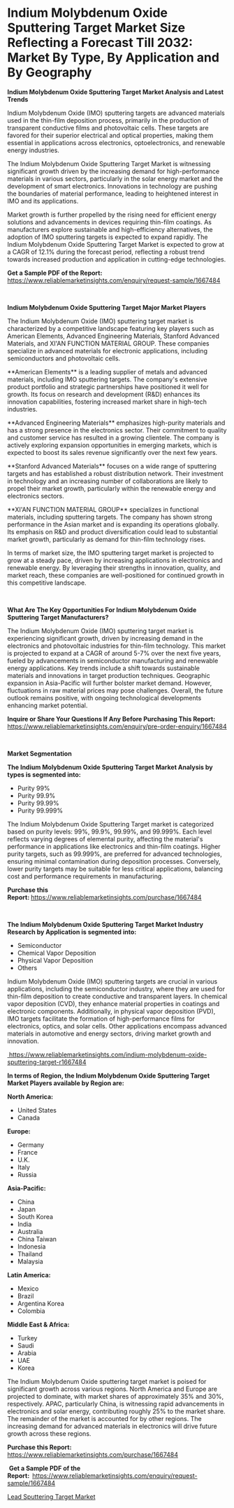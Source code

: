 <p><h1>Indium Molybdenum Oxide Sputtering Target Market Size Reflecting a Forecast Till 2032: Market By Type, By Application and By Geography</h1></p><p><strong>Indium Molybdenum Oxide Sputtering Target Market Analysis and Latest Trends</strong></p>
<p><p>Indium Molybdenum Oxide (IMO) sputtering targets are advanced materials used in the thin-film deposition process, primarily in the production of transparent conductive films and photovoltaic cells. These targets are favored for their superior electrical and optical properties, making them essential in applications across electronics, optoelectronics, and renewable energy industries. </p><p>The Indium Molybdenum Oxide Sputtering Target Market is witnessing significant growth driven by the increasing demand for high-performance materials in various sectors, particularly in the solar energy market and the development of smart electronics. Innovations in technology are pushing the boundaries of material performance, leading to heightened interest in IMO and its applications. </p><p>Market growth is further propelled by the rising need for efficient energy solutions and advancements in devices requiring thin-film coatings. As manufacturers explore sustainable and high-efficiency alternatives, the adoption of IMO sputtering targets is expected to expand rapidly. The Indium Molybdenum Oxide Sputtering Target Market is expected to grow at a CAGR of 12.1% during the forecast period, reflecting a robust trend towards increased production and application in cutting-edge technologies.</p></p>
<p><strong>Get a Sample PDF of the Report:&nbsp;</strong> <a href="https://www.reliablemarketinsights.com/enquiry/request-sample/1667484?utm_campaign=3064&utm_medium=2&utm_source=Github&utm_content=ia&utm_term=08032025&utm_id=indium-molybdenum-oxide-sputtering-target">https://www.reliablemarketinsights.com/enquiry/request-sample/1667484</a></p>
<p>&nbsp;</p>
<p><strong>Indium Molybdenum Oxide Sputtering Target Major Market Players</strong></p>
<p><p>The Indium Molybdenum Oxide (IMO) sputtering target market is characterized by a competitive landscape featuring key players such as American Elements, Advanced Engineering Materials, Stanford Advanced Materials, and XI'AN FUNCTION MATERIAL GROUP. These companies specialize in advanced materials for electronic applications, including semiconductors and photovoltaic cells.</p><p>**American Elements** is a leading supplier of metals and advanced materials, including IMO sputtering targets. The company's extensive product portfolio and strategic partnerships have positioned it well for growth. Its focus on research and development (R&D) enhances its innovation capabilities, fostering increased market share in high-tech industries.</p><p>**Advanced Engineering Materials** emphasizes high-purity materials and has a strong presence in the electronics sector. Their commitment to quality and customer service has resulted in a growing clientele. The company is actively exploring expansion opportunities in emerging markets, which is expected to boost its sales revenue significantly over the next few years.</p><p>**Stanford Advanced Materials** focuses on a wide range of sputtering targets and has established a robust distribution network. Their investment in technology and an increasing number of collaborations are likely to propel their market growth, particularly within the renewable energy and electronics sectors.</p><p>**XI'AN FUNCTION MATERIAL GROUP** specializes in functional materials, including sputtering targets. The company has shown strong performance in the Asian market and is expanding its operations globally. Its emphasis on R&D and product diversification could lead to substantial market growth, particularly as demand for thin-film technology rises.</p><p>In terms of market size, the IMO sputtering target market is projected to grow at a steady pace, driven by increasing applications in electronics and renewable energy. By leveraging their strengths in innovation, quality, and market reach, these companies are well-positioned for continued growth in this competitive landscape.</p></p>
<p>&nbsp;</p>
<p><strong>What Are The Key Opportunities For Indium Molybdenum Oxide Sputtering Target Manufacturers?</strong></p>
<p><p>The Indium Molybdenum Oxide (IMO) sputtering target market is experiencing significant growth, driven by increasing demand in the electronics and photovoltaic industries for thin-film technology. This market is projected to expand at a CAGR of around 5-7% over the next five years, fueled by advancements in semiconductor manufacturing and renewable energy applications. Key trends include a shift towards sustainable materials and innovations in target production techniques. Geographic expansion in Asia-Pacific will further bolster market demand. However, fluctuations in raw material prices may pose challenges. Overall, the future outlook remains positive, with ongoing technological developments enhancing market potential.</p></p>
<p><strong>Inquire or Share Your Questions If Any Before Purchasing This Report:</strong> <a href="https://www.reliablemarketinsights.com/enquiry/pre-order-enquiry/1667484?utm_campaign=3064&utm_medium=2&utm_source=Github&utm_content=ia&utm_term=08032025&utm_id=indium-molybdenum-oxide-sputtering-target">https://www.reliablemarketinsights.com/enquiry/pre-order-enquiry/1667484</a></p>
<p>&nbsp;</p>
<p><strong>Market Segmentation</strong></p>
<p><strong>The Indium Molybdenum Oxide Sputtering Target Market Analysis by types is segmented into:</strong></p>
<p><ul><li>Purity 99%</li><li>Purity 99.9%</li><li>Purity 99.99%</li><li>Purity 99.999%</li></ul></p>
<p><p>The Indium Molybdenum Oxide Sputtering Target market is categorized based on purity levels: 99%, 99.9%, 99.99%, and 99.999%. Each level reflects varying degrees of elemental purity, affecting the material's performance in applications like electronics and thin-film coatings. Higher purity targets, such as 99.999%, are preferred for advanced technologies, ensuring minimal contamination during deposition processes. Conversely, lower purity targets may be suitable for less critical applications, balancing cost and performance requirements in manufacturing.</p></p>
<p><strong>Purchase this Report:&nbsp;</strong><a href="https://www.reliablemarketinsights.com/purchase/1667484?utm_campaign=3064&utm_medium=2&utm_source=Github&utm_content=ia&utm_term=08032025&utm_id=indium-molybdenum-oxide-sputtering-target">https://www.reliablemarketinsights.com/purchase/1667484</a></p>
<p>&nbsp;</p>
<p><strong>The Indium Molybdenum Oxide Sputtering Target Market Industry Research by Application is segmented into:</strong></p>
<p><ul><li>Semiconductor</li><li>Chemical Vapor Deposition</li><li>Physical Vapor Deposition</li><li>Others</li></ul></p>
<p><p>Indium Molybdenum Oxide (IMO) sputtering targets are crucial in various applications, including the semiconductor industry, where they are used for thin-film deposition to create conductive and transparent layers. In chemical vapor deposition (CVD), they enhance material properties in coatings and electronic components. Additionally, in physical vapor deposition (PVD), IMO targets facilitate the formation of high-performance films for electronics, optics, and solar cells. Other applications encompass advanced materials in automotive and energy sectors, driving market growth and innovation.</p></p>
<p><a href="https://www.reliablemarketinsights.com/indium-molybdenum-oxide-sputtering-target-r1667484?utm_campaign=3064&utm_medium=2&utm_source=Github&utm_content=ia&utm_term=08032025&utm_id=indium-molybdenum-oxide-sputtering-target">&nbsp;https://www.reliablemarketinsights.com/indium-molybdenum-oxide-sputtering-target-r1667484</a></p>
<p><strong>In terms of Region, the Indium Molybdenum Oxide Sputtering Target Market Players available by Region are:</strong></p>
<p>
    <p> <strong> North America: </strong>
        <ul>
            <li>United States</li>
            <li>Canada</li>
        </ul>
        </p> 
    <p> <strong> Europe: </strong>
        <ul>
            <li>Germany</li>
            <li>France</li>
            <li>U.K.</li>
            <li>Italy</li>
            <li>Russia</li>
        </ul>
        </p> 
    <p> <strong> Asia-Pacific: </strong>
        <ul>
            <li>China</li>
            <li>Japan</li>
            <li>South Korea</li>
            <li>India</li>
            <li>Australia</li>
            <li>China Taiwan</li>
            <li>Indonesia</li>
            <li>Thailand</li>
            <li>Malaysia</li>
        </ul>
        </p> 
    <p> <strong> Latin America: </strong>
        <ul>
            <li>Mexico</li>
            <li>Brazil</li>
            <li>Argentina Korea</li>
            <li>Colombia</li>
        </ul>
        </p> 
    <p> <strong> Middle East & Africa: </strong>
        <ul>
            <li>Turkey</li>
            <li>Saudi</li>
            <li>Arabia</li>
            <li>UAE</li>
            <li>Korea</li>
        </ul>
    </p>
    </p>
<p><p>The Indium Molybdenum Oxide sputtering target market is poised for significant growth across various regions. North America and Europe are projected to dominate, with market shares of approximately 35% and 30%, respectively. APAC, particularly China, is witnessing rapid advancements in electronics and solar energy, contributing roughly 25% to the market share. The remainder of the market is accounted for by other regions. The increasing demand for advanced materials in electronics will drive future growth across these regions.</p></p>
<p><strong>Purchase this Report: </strong><a href="https://www.reliablemarketinsights.com/purchase/1667484?utm_campaign=3064&utm_medium=2&utm_source=Github&utm_content=ia&utm_term=08032025&utm_id=indium-molybdenum-oxide-sputtering-target">https://www.reliablemarketinsights.com/purchase/1667484</a></p>
<p>&nbsp;<strong>Get a Sample PDF of the Report:&nbsp;&nbsp;</strong><a href="https://www.reliablemarketinsights.com/enquiry/request-sample/1667484?utm_campaign=3064&utm_medium=2&utm_source=Github&utm_content=ia&utm_term=08032025&utm_id=indium-molybdenum-oxide-sputtering-target">https://www.reliablemarketinsights.com/enquiry/request-sample/1667484</a></p>
<p><strong></strong></p>
<p><p><a href="https://github.com/doljanzwald/Market-Research-Report-List-1/blob/main/lead-sputtering-target-market.md?utm_campaign=3064&utm_medium=2&utm_source=Github&utm_content=ia&utm_term=08032025&utm_id=indium-molybdenum-oxide-sputtering-target">Lead Sputtering Target Market</a></p></p>